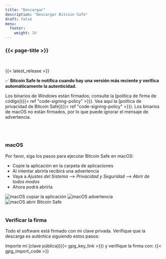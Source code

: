 ```yaml
---
title: "Descargar"
description: "Descargar Bitcoin Safe"
draft: false
menu:
  footer:
    weight: 10
---
```


### {{< page-title >}} 

<br>

{{< latest_release >}}


✅ **Bitcoin Safe le notifica cuando hay una versión más reciente y verifica automáticamente la autenticidad.**


Los binarios de Windows están firmados; consulte la [política de firma de código]({{< ref "code-signing-policy" >}}). Vea aquí la [política de privacidad de Bitcoin Safe]({{< ref "code-signing-policy" >}}). Los binarios de macOS no están firmados, por lo que puede ignorar el mensaje de advertencia.

<br>
<br>

###  macOS 

Por favor, siga los pasos para ejecutar Bitcoin Safe en macOS:
- Copie la aplicación en la carpeta de aplicaciones
- Al intentar abrirla recibirá una advertencia
- Vaya a *Ajustes del Sistema* --> *Privacidad y Seguridad* --> *Abrir de todos modos*
- Ahora podrá abrirla


<img src="/images/mac/copy-app.png" alt="macOS copiar la aplicación"   /> 
<img src="/images/mac/warning.png" alt="macOS advertencia"   /> 
<img src="/images/mac/disable.png" alt="macOS abrir Bitcoin Safe"   /> 

<br>
<br>

###  Verificar la firma

Todo el software está firmado con mi clave privada. Verifique que la descarga es auténtica siguiendo estos pasos:

Importe mi [clave pública]({{< gpg_key_link >}}) y verifique la firma con:
{{< gpg_import_code >}}


<br> 
<br>


<!-- ### Alternative install  via pip  on Mac, Linux, or Windows 
PyPi: https://pypi.org/project/bitcoin-safe/
python -m pip install bitcoin-safe
python -m bitcoin_safe
-->